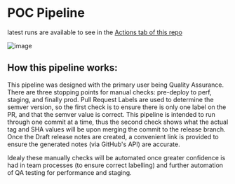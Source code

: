 # POC Pipeline
latest runs are available to see in the [Actions tab of this repo](https://github.com/dialectic-devops/demo-api/actions/workflows/cd-pipeline.yml)

![image](https://github.com/dialectic-devops/demo-api/assets/107153866/d25072bd-f9a7-4112-a8f4-8755b24071ac)

## How this pipeline works:

This pipeline was designed with the primary user being Quality Assurance. 
There are three stopping points for manual checks: pre-deploy to perf, staging, and finally prod. 
Pull Request Labels are used to determine the semver version, so the first check is to ensure there is only one label on the PR, and that the semver value is correct. 
This pipeline is intended to run through one commit at a time, thus the second check shows what the actual tag and SHA values will be upon merging the commit to the release branch. 
Once the Draft release notes are created, a convenient link is provided to ensure the generated notes (via GitHub's API) are accurate. 


Idealy these manually checks will be automated once greater confidence is had in team processes (to ensure correct labelling) and further automation of QA testing for performance and staging. 

